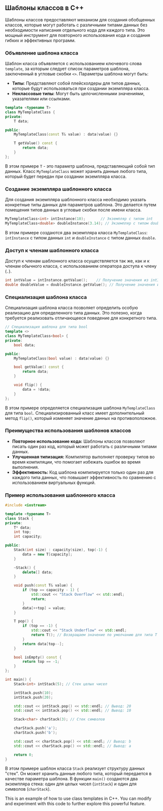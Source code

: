 ## Шаблоны классов в C++

Шаблоны классов предоставляют механизм для создания обобщенных классов, которые могут работать с различными типами данных без необходимости написания отдельного кода для каждого типа. Это мощный инструмент для повторного использования кода и создания гибких и эффективных программ.

### Объявление шаблона класса

Шаблон класса объявляется с использованием ключевого слова `template`, за которым следует список параметров шаблона, заключенный в угловые скобки `<>`. Параметры шаблона могут быть:

* **Типы**: Представляют собой плейсхолдеры для типов данных, которые будут использоваться при создании экземпляра класса.
* **Неклассовые типы**: Могут быть целочисленными значениями, указателями или ссылками.

```cpp
template <typename T>
class MyTemplateClass {
private:
    T data;

public:
    MyTemplateClass(const T& value) : data(value) {}

    T getValue() const {
        return data;
    }
};
```

В этом примере `T` - это параметр шаблона, представляющий собой тип данных. Класс `MyTemplateClass` может хранить данные любого типа, который будет передан при создании экземпляра класса.

### Создание экземпляра шаблонного класса

Для создания экземпляра шаблонного класса необходимо указать конкретные типы данных для параметров шаблона. Это делается путем помещения типов данных в угловые скобки после имени класса.

```cpp
MyTemplateClass<int> intInstance(10);       // Экземпляр с типом int
MyTemplateClass<double> doubleInstance(3.14); // Экземпляр с типом double
```

В этом примере создаются два экземпляра класса `MyTemplateClass`: `intInstance` с типом данных `int` и `doubleInstance` с типом данных `double`.

### Доступ к членам шаблонного класса

Доступ к членам шаблонного класса осуществляется так же, как и к членам обычного класса, с использованием оператора доступа к члену (`.`).

```cpp
int intValue = intInstance.getValue();    // Получение значения из intInstance
double doubleValue = doubleInstance.getValue(); // Получение значения из doubleInstance
```

### Специализация шаблона класса

Специализация шаблона класса позволяет определить особую реализацию для определенного типа данных. Это полезно, когда требуется реализовать отличающееся поведение для конкретного типа.

```cpp
// Специализация шаблона для типа bool
template <>
class MyTemplateClass<bool> {
private:
    bool data;

public:
    MyTemplateClass(bool value) : data(value) {}

    bool getValue() const {
        return data;
    }

    void flip() {
        data = !data;
    }
};
```

В этом примере определяется специализация шаблона `MyTemplateClass` для типа `bool`. Специализированный класс имеет дополнительный метод `flip()`, который изменяет значение данных на противоположное.

### Преимущества использования шаблонов классов

* **Повторное использование кода:** Шаблоны классов позволяют писать один раз код, который может работать с различными типами данных.
* **Улучшенная типизация:** Компилятор выполняет проверку типов во время компиляции, что помогает избежать ошибок во время выполнения.
* **Эффективность:** Код шаблона компилируется только один раз для каждого типа данных, что повышает эффективность по сравнению с использованием виртуальных функций.

### Пример использования шаблонного класса

```cpp
#include <iostream>

template <typename T>
class Stack {
private:
    T* data;
    int top;
    int capacity;

public:
    Stack(int size) : capacity(size), top(-1) {
        data = new T[capacity];
    }

    ~Stack() {
        delete[] data;
    }

    void push(const T& value) {
        if (top == capacity - 1) {
            std::cout << "Stack Overflow" << std::endl;
            return;
        }
        data[++top] = value;
    }

    T pop() {
        if (top == -1) {
            std::cout << "Stack Underflow" << std::endl;
            return T(); // Возвращаем значение по умолчанию для типа T
        }
        return data[top--];
    }

    bool isEmpty() const {
        return top == -1;
    }
};

int main() {
    Stack<int> intStack(5); // Стек целых чисел

    intStack.push(10);
    intStack.push(20);

    std::cout << intStack.pop() << std::endl; // Вывод: 20
    std::cout << intStack.pop() << std::endl; // Вывод: 10

    Stack<char> charStack(3); // Стек символов

    charStack.push('a');
    charStack.push('b');

    std::cout << charStack.pop() << std::endl; // Вывод: b
    std::cout << charStack.pop() << std::endl; // Вывод: a

    return 0;
}
```

В этом примере шаблон класса `Stack` реализует структуру данных "стек". Он может хранить данные любого типа, который передается в качестве параметра шаблона. В функции `main()` создаются два экземпляра стека: один для целых чисел (`intStack`) и один для символов (`charStack`).

This is an example of how to use class templates in C++. You can modify and experiment with this code to further explore this powerful feature.
